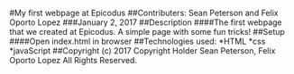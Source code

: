 #My first webpage at Epicodus
##Contributers: Sean Peterson and Felix Oporto Lopez
###January 2, 2017
##Description
####The first webpage that we created at Epicodus. A simple page with some fun tricks!
##Setup
####Open index.html in browser
##Technologies used:
*HTML
*css
*javaScript
##Copyright (c) 2017 Copyright Holder Sean Peterson, Felix Oporto Lopez All Rights Reserved.
